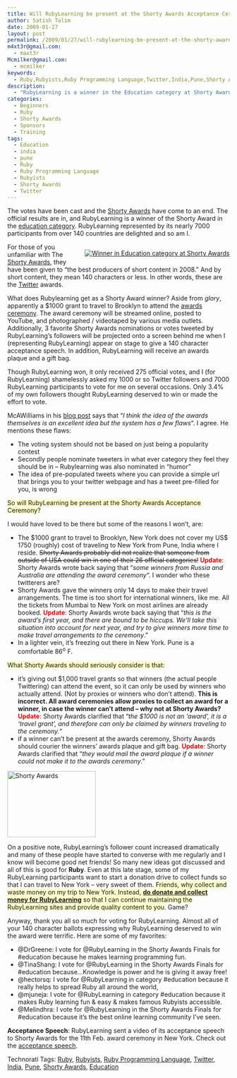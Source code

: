 ```yaml
---
title: Will RubyLearning be present at the Shorty Awards Acceptance Ceremony?
author: Satish Talim
date: 2009-01-27
layout: post
permalink: /2009/01/27/will-rubylearning-be-present-at-the-shorty-awards-acceptance-ceremony/
m4xt3r@gmail.com:
  - maxt3r
Mcmilker@gmail.com:
  - mcmilker
keywords:
  - Ruby,Rubyists,Ruby Programming Language,Twitter,India,Pune,Shorty Awards,Education
description:
  - "RubyLearning is a winner in the Education category at Shorty Awards but flaws in Shorty Awards' system prevent RubyLearning from claiming the award."
categories:
  - Beginners
  - Ruby
  - Shorty Awards
  - Sponsors
  - Training
tags:
  - Education
  - india
  - pune
  - Ruby
  - Ruby Programming Language
  - Rubyists
  - Shorty Awards
  - Twitter
---
```

<div>
  <p>
    The votes have been cast and the <a href="http://www.shortyawards.com/">Shorty Awards</a> have come to an end. The official results are in, and RubyLearning is a winner of the Shorty Award in the <a href="http://www.shortyawards.com/category/education">education category</a>. RubyLearning represented by its nearly 7000 participants from over 140 countries are delighted and so am I.
  </p>
  
  <p style="float: right; margin-left: 10px; margin-bottom: 10px;">
    <a href="http://shortyawards.com/"><img src="http://rubylearning.com/images/satransparent.png" alt="Winner in Education category at Shorty Awards" title="Winner in the Education category at Shorty Awards" /></a>
  </p>
  
  <p>
    For those of you unfamiliar with The <a href="http://www.shortyawards.com/">Shorty Awards</a>, they have been given to &#8220;the best producers of short content in 2008.&#8221; And by short content, they mean 140 characters or less. In other words, these are the <a href="http://www.twitter.com/rubylearning">Twitter</a> awards.
  </p>
  
  <p>
    What does Rubylearning get as a Shorty Award winner? Aside from <em>glory</em>, apparently a $1000 grant to travel to Brooklyn to attend the <a href="http://www.shortyawards.com/awards-ceremony/">awards ceremony</a>. The award ceremony will be streamed online, posted to YouTube, and photographed / videotaped by various media outlets. Additionally, 3 favorite Shorty Awards nominations or votes tweeted by RubyLearning&#8217;s followers will be projected onto a screen behind me when I (representing RubyLearning) appear on stage to give a 140 character acceptance speech. In addition, RubyLearning will receive an awards plaque and a gift bag.
  </p>
  
  <p>
    Though RubyLearning won, it only received 275 official votes, and I (for RubyLearning) shamelessly asked my 1000 or so Twitter followers and 7000 RubyLearning participants to vote for me on several occasions. Only 3.4% of my own followers thought RubyLearning deserved to win or made the effort to vote.
  </p>
  
  <p>
    McAWilliams in his <a href="http://verba.mcawilliams.com/archive/the-shorty-awards-final.html">blog post</a> says that &#8220;<em>I think the idea of the awards themselves is an excellent idea but the system has a few flaws</em>&#8220;. I agree. He mentions these flaws:
  </p>
  
  <ul>
    <li>
      The voting system should not be based on just being a popularity contest
    </li>
    <li>
      Secondly people nominate tweeters in what ever category they feel they should be in &#8211; Rubylearning was also nominated in &#8220;humor&#8221;
    </li>
    <li>
      The idea of pre-populated tweets where you can provide a simple url that brings you to your twitter webpage and has a tweet pre-filled for you, is wrong
    </li>
  </ul>
  
  <p>
    <span style="background-color: #FFFFCC;">So will RubyLearning be present at the Shorty Awards Acceptance Ceremony?</span>
  </p>
  
  <p>
    I would have loved to be there but some of the reasons I won&#8217;t, are:
  </p>
  
  <ul>
    <li>
      The $1000 grant to travel to Brooklyn, New York does not cover my US$ 1750 (roughly) cost of traveling to New York from Pune, India where I reside. <span style="text-decoration: line-through">Shorty Awards probably did not realize that someone from outside of USA could win in one of their 26 official categories!</span> <span style="color:red;"><b>Update</b></span>: Shorty Awards wrote back saying that &#8220;<em>some winners from Russia and Australia are attending the award ceremony</em>&#8220;. I wonder who these twitterers are?
    </li>
    <li>
      Shorty Awards gave the winners only 14 days to make their travel arrangements. The time is too short for international winners, like me. All the tickets from Mumbai to New York on most airlines are already booked. <b><span style="color:red;">Update</span></b>: Shorty Awards wrote back saying that &#8220;<em>this is the award&#8217;s first year, and there are bound to be hiccups. We&#8217;ll take this situation into account for next year, and try to give winners more time to make travel arrangements to the ceremony</em>.&#8221;
    </li>
    <li>
      In a lighter vein, it&#8217;s freezing out there in New York. Pune is a comfortable 86<sup>o</sup> F.
    </li>
  </ul>
  
  <p>
    <span style="background-color: #FFFFCC;">What Shorty Awards should seriously consider is that:</span>
  </p>
  
  <ul>
    <li>
      it&#8217;s giving out $1,000 travel grants so that winners (the actual people Twittering) can attend the event, so it can only be used by winners who actually attend. (Not by proxies or winners who don&#8217;t attend). <b>This is incorrect. All award ceremonies allow proxies to collect an award for a winner, in case the winner can&#8217;t attend &#8211; why not at Shorty Awards? <span style="color:red;">Update</span></b>: Shorty Awards clarified that &#8220;<em>the $1000 is not an &#8216;award&#8217;, it is a &#8216;travel grant&#8217;, and therefore can only be claimed by winners traveling to the ceremony.</em>&#8220;
    </li>
    <li>
      if a winner can&#8217;t be present at the awards ceremony, Shorty Awards should courier the winners&#8217; awards plaque and gift bag. <b><span style="color:red;">Update</span></b>: Shorty Awards clarified that &#8220;<em>they would mail the award plaque if a winner could not make it to the awards ceremony</em>.&#8221;
    </li>
  </ul>
  
  <p>
    <a href="http://shortyawards.com/category/education"><img class="alignright" alt="Shorty Awards" style="border: 0px none; " src="http://rubylearning.com/images/shorty.jpg" width="200" height="150" /></a>
  </p>
  
  <p>
    On a positive note, RubyLearning&#8217;s follower count increased dramatically and many of these people have started to converse with me regularly and I know will become good net friends! So many new ideas got discussed and all of this is good for <b>Ruby</b>. Even at this late stage, some of my RubyLearning participants want to start a donation drive to collect funds so that I can travel to New York &#8211; very sweet of them. <span style="background-color: #FFFFCC;">Friends, why collect and waste money on my trip to New York. Instead, <b><a href="http://www.pledgie.com/campaigns/415">do donate and collect money for RubyLearning</a></b> so that I can continue maintaining the RubyLearning sites and provide quality content to you</span>. Game?
  </p>
  
  <p>
    Anyway, thank you all so much for voting for RubyLearning. Almost all of your 140 character ballots expressing why RubyLearning deserved to win the award were terrific. Here are some of my favorites:
  </p>
  
  <ul>
    <li>
      @DrGreene: I vote for @RubyLearning in the Shorty Awards Finals for #education because he makes learning programming fun.
    </li>
    <li>
      @TinaShang: I vote for @RubyLearning in the Shorty Awards Finals for #education because&#8230;Knowledge is power and he is giving it away free!
    </li>
    <li>
      @hectorsq: I vote for @RubyLearning in category #education because it really helps to spread Ruby all around the world,
    </li>
    <li>
      @mjuneja: I vote for @RubyLearning in category #education because it makes Ruby learning fun & easy & makes famous Rubyists accessible.
    </li>
    <li>
      @Melindhra: I vote for @RubyLearning in the Shorty Awards Finals for #education because it&#8217;s the best online learning community I&#8217;ve seen.
    </li>
  </ul>
  
  <p class="alert">
    <b>Acceptance Speech</b>: RubyLearning sent a video of its acceptance speech to Shorty Awards for the 11th Feb. award ceremony in New York. Check out the <a href="http://www.screentoaster.com/watch/stUExTSkRIR1pcRFtYWVNeX1FS">acceptance speech</a>.
  </p>
</div>

Technorati Tags: <a href="http://technorati.com/tag/Ruby" rel="tag">Ruby</a>, <a href="http://technorati.com/tag/Rubyists" rel="tag">Rubyists</a>, <a href="http://technorati.com/tag/Ruby+Programming+Language" rel="tag">Ruby Programming Language</a>, <a href="http://technorati.com/tag/Twitter" rel="tag">Twitter</a>, <a href="http://technorati.com/tag/India" rel="tag">India</a>, <a href="http://technorati.com/tag/Pune" rel="tag">Pune</a>, <a href="http://technorati.com/tag/Shorty+Awards" rel="tag">Shorty Awards</a>, <a href="http://technorati.com/tag/Education" rel="tag">Education</a>
